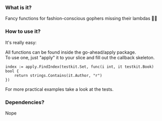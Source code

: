 ### What is it?
Fancy functions for fashion-conscious gophers missing their lambdas 🎩🍷

### How to use it?
It's really easy: 

All functions can be found inside the go-ahead/apply package. \
To use one, just "apply" it to your slice and fill out the callback skeleton.
```
index := apply.FindIndex(testkit.Set, func(i int, it testkit.Book) bool {
	return strings.Contains(it.Author, "r")
})
```
For more practical examples take a look at the tests.

### Dependencies?
Nope

